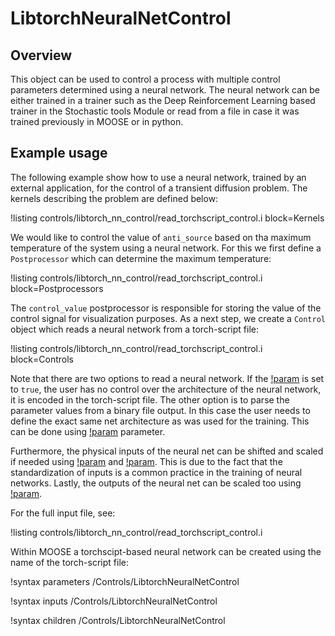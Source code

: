 # LibtorchNeuralNetControl

## Overview

This object can be used to control a process with multiple control parameters determined using a neural network.
The neural network can be either trained in a trainer such as the Deep Reinforcement Learning based trainer in the
Stochastic tools Module or read from a file in case it was trained previously in MOOSE or in python.

## Example usage

The following example show how to use a neural network, trained by an external application, for the control
of a transient diffusion problem. The kernels describing the problem are defined below:

!listing controls/libtorch_nn_control/read_torchscript_control.i block=Kernels

We would like to control the value of `anti_source` based on tha maximum temperature of the system using a neural network.
For this we first define a `Postprocessor` which can determine the maximum temperature:

!listing controls/libtorch_nn_control/read_torchscript_control.i block=Postprocessors

The `control_value` postprocessor is responsible for storing the value of the control signal for visualization purposes.
As a next step, we create a `Control` object which reads a neural network from a torch-script file:

!listing controls/libtorch_nn_control/read_torchscript_control.i block=Controls

Note that there are two options to read a neural network. If the
[!param](/Controls/LibtorchNeuralNetControl/torch_script_format) is set to `true`, the user
has no control over the architecture of the neural network, it is encoded in the torch-script file. The other option is
to parse the parameter values from a binary file output. In this case the user needs to define the exact same net
architecture as was used for the training. This can be done using
[!param](/Controls/LibtorchNeuralNetControl/num_neurons_per_layer) parameter.

Furthermore, the physical inputs of the neural net can be shifted and scaled if needed using
[!param](/Controls/LibtorchNeuralNetControl/response_shift_factors) and
[!param](/Controls/LibtorchNeuralNetControl/response_scaling_factors). This is due to the fact that
the standardization of inputs is a common practice in the training of neural networks. Lastly, the
outputs of the neural net can be scaled too using [!param](/Controls/LibtorchNeuralNetControl/action_scaling_factors).

For the full input file, see:

!listing controls/libtorch_nn_control/read_torchscript_control.i

Within MOOSE a torchscipt-based neural network can be created using the name of the torch-script file:

!syntax parameters /Controls/LibtorchNeuralNetControl

!syntax inputs /Controls/LibtorchNeuralNetControl

!syntax children /Controls/LibtorchNeuralNetControl
